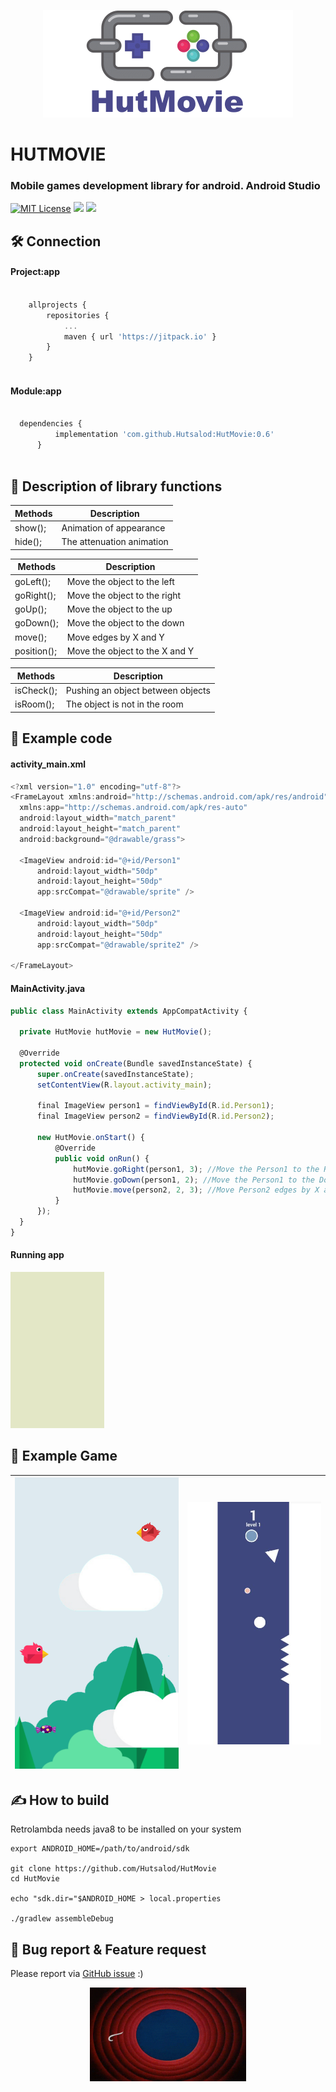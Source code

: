 <p align="center">
  <img width="400" height="172" src="https://github.com/Hutsalod/HutMovie/blob/master/fon.png">
</p>

# HUTMOVIE 

### Mobile games development library for android. Android Studio

[![MIT License](https://img.shields.io/badge/license-MIT-blue.svg?style=flat)](https://github.com/RocketChat/Rocket.Chat/raw/master/LICENSE) ![](https://img.shields.io/badge/version-0.6-blue) ![](https://img.shields.io/badge/lib-developer-grean) 


## 🛠 Connection
#### Project:app

```javascript
	
	allprojects {
		repositories {
			...
			maven { url 'https://jitpack.io' }
		}
	}
  
```  
	
#### Module:app

  ```javascript
  	
  	dependencies {
	        implementation 'com.github.Hutsalod:HutMovie:0.6'
		}
		
```  

	
## 📃 Description of library functions

Methods  | Description
------------- | -------------
show();  | Animation of appearance
hide();  | The attenuation animation

Methods   |  Description
------------- | -------------
goLeft();  | Move the object to the left
goRight();  | Move the object to the right
goUp();  | Move the object to the up
goDown();  | Move the object to the down
move();  | Move edges by X and Y
position();  | Move the object to the X and Y

Methods   |  Description
------------- | -------------
isCheck();  | Pushing an object between objects
isRoom();  | The object is not in the room

	

## 🎲 Example code
#### activity_main.xml
  ```javascript
<?xml version="1.0" encoding="utf-8"?>
<FrameLayout xmlns:android="http://schemas.android.com/apk/res/android"
    xmlns:app="http://schemas.android.com/apk/res-auto"
    android:layout_width="match_parent"
    android:layout_height="match_parent"
    android:background="@drawable/grass">
    
    <ImageView android:id="@+id/Person1"
        android:layout_width="50dp"
        android:layout_height="50dp"
        app:srcCompat="@drawable/sprite" />
	
    <ImageView android:id="@+id/Person2"
        android:layout_width="50dp"
        android:layout_height="50dp"
        app:srcCompat="@drawable/sprite2" />
	
</FrameLayout>
``` 

#### MainActivity.java
  ```javascript
public class MainActivity extends AppCompatActivity {

    private HutMovie hutMovie = new HutMovie();

    @Override
    protected void onCreate(Bundle savedInstanceState) {
        super.onCreate(savedInstanceState);
        setContentView(R.layout.activity_main); 

        final ImageView person1 = findViewById(R.id.Person1);
        final ImageView person2 = findViewById(R.id.Person2);

        new HutMovie.onStart() {
            @Override 
            public void onRun() {
                hutMovie.goRight(person1, 3); //Move the Person1 to the Right
                hutMovie.goDown(person1, 2); //Move the Person1 to the Down
                hutMovie.move(person2, 2, 3); //Move Person2 edges by X and Y
            }
        });
    }
}
```  

#### Running app
  <img width="150" height="250" src="https://github.com/Hutsalod/HutMovie/blob/master/ezgif.com-video-to-gif-2.gif">
  
  	
## 👏 Example Game
![](https://github.com/Hutsalod/HutMovie/blob/master/skrin2png.png)  | ![](https://github.com/Hutsalod/HutMovie/blob/master/screen-1.jpg)
------------- | -------------
 

## ✍️ How to build

Retrolambda needs java8 to be installed on your system
```
export ANDROID_HOME=/path/to/android/sdk

git clone https://github.com/Hutsalod/HutMovie
cd HutMovie

echo "sdk.dir="$ANDROID_HOME > local.properties

./gradlew assembleDebug
```


## 📃 Bug report & Feature request

Please report via [GitHub issue](https://github.com/Hutsalod/HutMovie/issues) :)
<p align="center">
  <img width="250" height="150" src="https://raw.githubusercontent.com/Hutsalod/HutMovie/master/end.gif">
</p>
